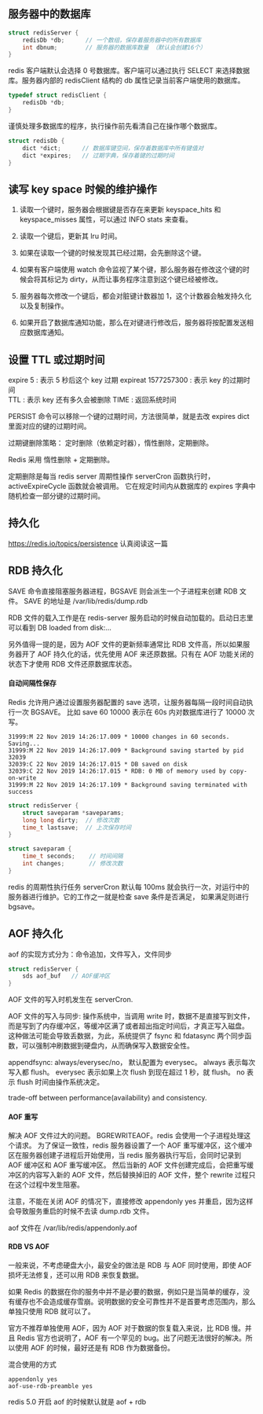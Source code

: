 ## 服务器中的数据库

```c++
struct redisServer {
    redisDb *db;      // 一个数组，保存着服务器中的所有数据库
    int dbnum;        // 服务器的数据库数量 （默认会创建16个）
}
```

redis 客户端默认会选择 0 号数据库。客户端可以通过执行 SELECT 来选择数据库。服务器内部的 redisClient 结构的 db 属性记录当前客户端使用的数据库。

```c++
typedef struct redisClient {
    redisDb *db;
}
```

谨慎处理多数据库的程序，执行操作前先看清自己在操作哪个数据库。

```c++
struct redisDb {
    dict *dict;      // 数据库键空间，保存着数据库中所有键值对
    dict *expires;   // 过期字典，保存着键的过期时间
}
```

## 读写 key space 时候的维护操作

1. 读取一个键时，服务器会根据键是否存在来更新 keyspace_hits 和 keyspace_misses 属性，可以通过 INFO stats 来查看。

2. 读取一个键后，更新其 lru 时间。

3. 如果在读取一个键的时候发现其已经过期，会先删除这个键。

4. 如果有客户端使用 watch 命令监视了某个键，那么服务器在修改这个键的时候会将其标记为 dirty，从而让事务程序注意到这个键已经被修改。

5. 服务器每次修改一个键后，都会对脏键计数器加 1，这个计数器会触发持久化以及复制操作。

6. 如果开启了数据库通知功能，那么在对键进行修改后，服务器将按配置发送相应数据库通知。

## 设置 TTL 或过期时间

expire <key> 5 : 表示 5 秒后这个 key 过期
expireat <key> 1577257300 : 表示 key 的过期时间  
TTL <key> : 表示 key 还有多久会被删除
TIME : 返回系统时间

PERSIST 命令可以移除一个键的过期时间，方法很简单，就是去改 expires dict 里面对应的键的过期时间。

过期键删除策略： 定时删除（依赖定时器），惰性删除，定期删除。

Redis 采用 惰性删除 + 定期删除。

定期删除是每当 redis server 周期性操作 serverCron 函数执行时， activeExpireCycle 函数就会被调用。
它在规定时间内从数据库的 expires 字典中随机检查一部分键的过期时间。

## 持久化

https://redis.io/topics/persistence 认真阅读这一篇

## RDB 持久化

SAVE 命令直接阻塞服务器进程，BGSAVE 则会派生一个子进程来创建 RDB 文件。 SAVE 的地址是 /var/lib/redis/dump.rdb

RDB 文件的载入工作是在 redis-server 服务启动的时候自动加载的。启动日志里可以看到 DB loaded from disk:...

另外值得一提的是，因为 AOF 文件的更新频率通常比 RDB 文件高，所以如果服务器开了 AOF 持久化的话，优先使用 AOF 来还原数据。只有在 AOF 功能关闭的状态下才使用 RDB 文件还原数据库状态。

#### 自动间隔性保存

Redis 允许用户通过设置服务器配置的 save 选项，让服务器每隔一段时间自动执行一次 BGSAVE。
比如 save 60 10000 表示在 60s 内对数据库进行了 10000 次写。

```
31999:M 22 Nov 2019 14:26:17.009 * 10000 changes in 60 seconds. Saving...
31999:M 22 Nov 2019 14:26:17.009 * Background saving started by pid 32039
32039:C 22 Nov 2019 14:26:17.015 * DB saved on disk
32039:C 22 Nov 2019 14:26:17.015 * RDB: 0 MB of memory used by copy-on-write
31999:M 22 Nov 2019 14:26:17.109 * Background saving terminated with success
```

```c++
struct redisServer {
    struct saveparam *saveparams;
    long long dirty;  // 修改次数
    time_t lastsave;  // 上次保存时间
}

struct saveparam {
    time_t seconds;    // 时间间隔
    int changes;       // 修改次数
}
```

redis 的周期性执行任务 serverCron 默认每 100ms 就会执行一次，对运行中的服务器进行维护。它的工作之一就是检查 save 条件是否满足，
如果满足则进行 bgsave。

## AOF 持久化

aof 的实现方式分为：命令追加，文件写入，文件同步

```c++
struct redisServer {
    sds aof_buf   // AOF缓冲区
}
```

AOF 文件的写入时机发生在 serverCron.

AOF 文件的写入与同步: 操作系统中，当调用 write 时，数据不是直接写到文件，而是写到了内存缓冲区，等缓冲区满了或者超出指定时间后，才真正写入磁盘。
这种做法可能会导致丢数据，为此，系统提供了 fsync 和 fdatasync 两个同步函数，可以强制冲刷数据到硬盘内，从而确保写入数据安全性。

appendfsync: always/everysec/no， 默认配置为 everysec。
always 表示每次写入都 flush。
everysec 表示如果上次 flush 到现在超过 1 秒，就 flush。
no 表示 flush 时间由操作系统决定。

trade-off between performance(availability) and consistency.

#### AOF 重写

解决 AOF 文件过大的问题。
BGREWRITEAOF。redis 会使用一个子进程处理这个请求。
为了保证一致性，redis 服务器设置了一个 AOF 重写缓冲区，这个缓冲区在服务器创建子进程后开始使用，当 redis 服务器执行写后，会同时记录到 AOF 缓冲区和 AOF 重写缓冲区。
然后当新的 AOF 文件创建完成后，会把重写缓冲区的内容写入新的 AOF 文件，然后替换掉旧的 AOF 文件，整个 rewrite 过程只在这个过程中发生阻塞。

注意，不能在关闭 AOF 的情况下，直接修改 appendonly yes 并重启，因为这样会导致服务重启的时候不去读 dump.rdb 文件。

aof 文件在 /var/lib/redis/appendonly.aof

#### RDB VS AOF

一般来说，不考虑硬盘大小，最安全的做法是 RDB 与 AOF 同时使用，即使 AOF 损坏无法修复，还可以用 RDB 来恢复数据。

如果 Redis 的数据在你的服务中并不是必要的数据，例如只是当简单的缓存，没有缓存也不会造成缓存雪崩。说明数据的安全可靠性并不是首要考虑范围内，那么单独只使用 RDB 就可以了。

官方不推荐单独使用 AOF，因为 AOF 对于数据的恢复载入来说，比 RDB 慢。并且 Redis 官方也说明了，AOF 有一个罕见的 bug。出了问题无法很好的解决。所以使用 AOF 的时候，最好还是有 RDB 作为数据备份。

混合使用的方式

```
appendonly yes
aof-use-rdb-preamble yes
```

redis 5.0 开启 aof 的时候默认就是 aof + rdb
